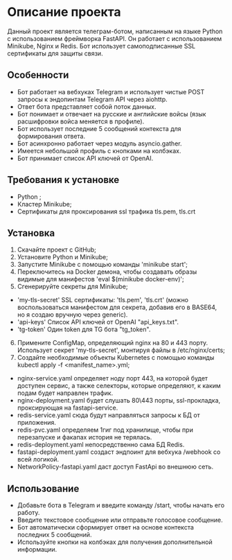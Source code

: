 # Описание проекта

Данный проект является телеграм-ботом, написанным на языке Python с использованием фреймворка FastAPI. Он работает с использованием Minikube, Nginx и Redis. Бот использует самоподписанные SSL сертификаты для защиты связи.

## Особенности

- Бот работает на вебхуках Telegram и использует чистые POST запросы к эндопинтам Telegram API через aiohttp.
- Ответ бота представляет собой поток данных.
- Бот понимает и отвечает на русские и английские войсы (язык расшифровки войса меняется в профиле).
- Бот использует последние 5 сообщений контекста для формирования ответа.
- Бот асинхронно работает через модуль asyncio.gather.
- Имеется небольшой профиль с кнопками на колбэках.
- Бот принимает список API ключей от OpenAI.

## Требования к установке

- Python ;
- Кластер  Minikube;
- Сертификаты для проксирования ssl трафика tls.pem, tls.crt

## Установка

1. Скачайте проект с GitHub;
2. Установите Python и Minikube;
3. Запустите Minikube с помощью команды 'minikube start';
4. Переключитесь на Docker демона, чтобы создавать образы видимые для манифестов 'eval $(minikube docker-env)';
5. Сгенерируйте секреты для Minikube; 
-  'my-tls-secret'  SSL сертификаты:  'tls.pem', 'tls.crt' (можно воспользоваться манифестом для секрета, добавив его в BASE64, но я создаю вручную через generic).
-  'api-keys'  Список API ключей от OpenAI "api_keys.txt".
-  'tg-token'  Один token для TG бота "tg_token".
6. Примените ConfigMap, определяющий nginx на 80 и 443 порту. Использует секрет 'my-tls-secret', монтируя файлы в /etc/nginx/certs;
7. Создайте необходимые объекты Kubernetes с помощью команды kubectl apply -f <manifest_name>.yml;
- nginx-service.yaml определяет ноду порт 443, на которой будет доступен сервис, а также селекторы, которые определяют, к каким подам будет направлен трафик.
- nginx-deployment.yaml будет слушать 80\443 порты, ssl-прокладка, проксирующая на fastapi-service.
- redis-service.yaml сюда будут направляться запросы к БД от приложения.
- redis-pvc.yaml определяем 1гиг под хранилище, чтобы при перезапуске и факапах история не терялась.
- redis-deployment.yaml непосредственно сама БД Redis.
- fastapi-deployment.yaml создаст эндпоинт для вебхука /webhook со всей логикой.
- NetworkPolicy-fastapi.yaml даст доступ FastApi во внешнюю сеть.

## Использование

- Добавьте бота в Telegram и введите команду /start, чтобы начать его работу.
- Введите текстовое сообщение или отправьте голосовое сообщение.
- Бот автоматически сформирует ответ на основе контекста последних 5 сообщений.
- Используйте кнопки на колбэках для получения дополнительной информации.
